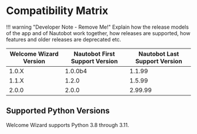 # Compatibility Matrix

!!! warning "Developer Note - Remove Me!"
    Explain how the release models of the app and of Nautobot work together, how releases are supported, how features and older releases are deprecated etc.

| Welcome Wizard Version | Nautobot First Support Version | Nautobot Last Support Version |
| ------------- | -------------------- | ------------- |
| 1.0.X         | 1.0.0b4              | 1.1.99        |
| 1.1.X         | 1.2.0                | 1.5.99        |
| 2.0.0         | 2.0.0                | 2.99.99       |

## Supported Python Versions

Welcome Wizard supports Python 3.8 through 3.11.
